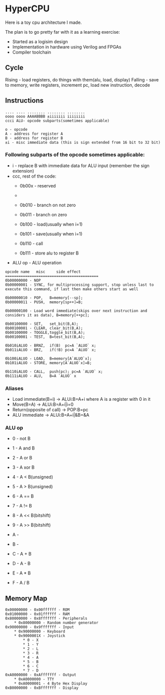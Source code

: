 # HyperCPU
Here is a toy cpu architecture I made.

The plan is to go pretty far with it as a learning exercise:
* Started as a logisim design
* Implementation in hardware using Verilog and FPGAs
* Compiler toolchain

## Cycle

Rising - load registers, do things with them(alu, load, display)
Falling - save to memory, write registers, increment pc, load new instruction, decode

## Instructions
```
.... .... ........ ........ ........
oooo oooo AAAABBBB ±iiiiiii iiiiiiii
ccci ALU- opcode subparts(sometimes applicable)

o - opcode
A - address for register A
B - address for register B
±i - misc immediate data (this is sign extended from 16 bit to 32 bit)
```

### Following subparts of the opcode sometimes applicable:

* i - replace B with immediate data for ALU input (remember the sign extension)
* ccc, rest of the code:
	* 0b00x - reserved
	*
	* 0b010 - branch on not zero
	* 0b011 - branch on zero

	* 0b100 - load(usually when i=1)
	* 0b101 - save(usually when i=1)

	* 0b110 - call
	* 0b111 - store alu to register B
* ALU op - ALU operation

```
opcode name   misc     side effect
==========================================
0b00000000 - NOP
0b00000001 - SYNC, for multiprocessing support, stop unless last to execute this command, if last then make others start as well

0b00000010 - POP,   B=memory[--sp];
0b00000011 - PUSH,  memory[sp++]=B;

0b00000100 - Load word immediate(skips over next instruction and considers it as data), B=memory[++pc];

0b00100000 - SET,   set_bit(B,A);
0b00100001 - CLEAR, clear_bit(B,A);
0b00100000 - TOGGLE,toggle_bit(B,A);
0b00100001 - TEST,  B=test_bit(B,A);

0b010iALUO - BRNZ,  if(B)  pc=A `ALUO` x;
0b011iALUO - BRZ,   if(!B) pc=A `ALUO` x;

0b100iALUO - LOAD,  B=memory[A`ALUO`x];
0b101iALUO - STORE, memory[A`ALUO`x]=B;

0b110iALUO - CALL,  push(pc); pc=A `ALUO` x;
0b111iALUO - ALU,   B=A `ALUO` x
```

### Aliases
* Load immediate(B=i) -> ALUi:B=A+i where A is a register with 0 in it
* Move(B=A) -> ALUi:B=A+i|i=0
* Return(opposite of call) -> POP:B=pc
* ALU immediate -> ALUi:B=A+i|&B=&A

### ALU op
* 0 - not B
* 1 - A and B
* 2 - A or B
* 3 - A xor B

* 4 - A < B(unsigned)
* 5 - A > B(unsigned)
* 6 - A == B
* 7 - A != B

* 8 - A << B(bitshift)
* 9 - A >> B(bitshift)
* A -
* B -

* C - A + B
* D - A - B
* E - A * B
* F - A / B

## Memory Map

```
0x00000000 - 0x00ffffff - ROM
0x01000000 - 0x01ffffff - RAM
0x80000000 - 0x8fffffff - Peripherals
	* 0x80000000 - Random number generator
0x90000000 - 0x9fffffff - Input
	* 0x90000000 - Keyboard
	* 0x9000001X - Joystick
		* 0 - X
		* 1 - Y
		* 2 - L
		* 3 - R
		* 4 - A
		* 5 - B
		* 6 - C
		* 7 - D
0xA0000000 - 0xAfffffff - Output
	* 0xA0000000 - TTY
	* 0xA0000001 - 4 Byte Hex Display
0xB0000000 - 0xBfffffff - Display
```
